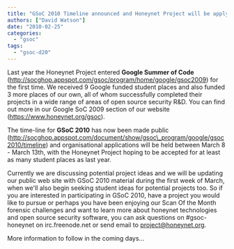 ```yaml
---
title: "GSoC 2010 Timeline announced and Honeynet Project will be applying"
authors: ["David Watson"]
date: "2010-02-25"
categories: 
  - "gsoc"
tags: 
  - "gsoc-d20"
---
```


Last year the Honeynet Project entered **Google Summer of Code** (http://socghop.appspot.com/gsoc/program/home/google/gsoc2009) for the first time. We received 9 Google funded student places and also funded 3 more places of our own, all of whom successfully completed their projects in a wide range of areas of open source security R&D. You can find out more in our Google SoC 2009 section of our website (https://www.honeynet.org/gsoc).  
  
The time-line for **GSoC 2010** has now been made public (http://socghop.appspot.com/document/show/gsoc\_program/google/gsoc2010/timeline) and organisational applications will be held between March 8 - March 13th, with the Honeynet Project hoping to be accepted for at least as many student places as last year.  
  
Currently we are discussing potential project ideas and we will be updating our public web site with GSoC 2010 material during the first week of March, when we'll also begin seeking student ideas for potential projects too. So if you are interested in participating in GSoC 2010, have a project you would like to pursue or perhaps you have been enjoying our Scan Of the Month forensic challenges and want to learn more about honeynet technologies and open source security software, you can ask questions on #gsoc-honeynet on irc.freenode.net or send email to project@honeynet.org.  
  
More information to follow in the coming days...
